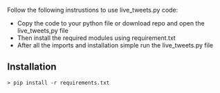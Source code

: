 Follow the following instrustions to use live_tweets.py code:
* Copy the code to your python file or download repo and open the live_tweets,py file
* Then install the required modules using requirement.txt
* After all the imports and installation simple run the live_tweets.py file


## Installation ##
    > pip install -r requirements.txt